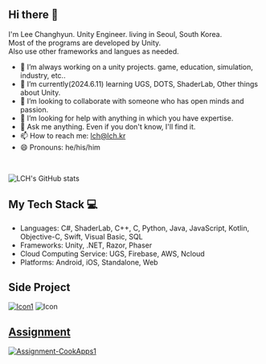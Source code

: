 ## Hi there 👋
I'm Lee Changhyun. Unity Engineer. living in Seoul, South Korea.  
Most of the programs are developed by Unity.  
Also use other frameworks and langues as needed.

- 🔭 I’m always working on a unity projects. game, education, simulation, industry, etc..
- 🌱 I’m currently(2024.6.11) learning UGS, DOTS, ShaderLab, Other things about Unity.
- 👯 I’m looking to collaborate with someone who has open minds and passion.
- 🤔 I’m looking for help with anything in which you have expertise.
- 💬 Ask me anything. Even if you don't know, I'll find it.
- 📫 How to reach me: lch@lch.kr
- 😄 Pronouns: he/his/him

<br>

![LCH's GitHub stats](https://github-readme-stats.vercel.app/api?username=ckdgus4002&show_icons=true&title_color=fff&icon_color=79ff97&text_color=9f9f9f&bg_color=151515)

## My Tech Stack 💻

- Languages: C#, ShaderLab, C++, C, Python, Java, JavaScript, Kotlin, Objective-C, Swift, Visual Basic, SQL
- Frameworks: Unity, .NET, Razor, Phaser
- Cloud Computing Service: UGS, Firebase, AWS, Ncloud
- Platforms: Android, iOS, Standalone, Web

## Side Project
[![Icon1](https://github.com/ckdgus4002/ckdgus4002/assets/36181612/7bba89e6-5cb5-42e7-a38e-28a71817c857)](https://play.google.com/store/apps/details?id=kr.lch.ohulbul1)
![Icon](https://github.com/ckdgus4002/ckdgus4002/assets/36181612/0c4e5801-df48-4c95-8dc1-db11c2726ba6)


## [Assignment](https://github.com/ckdgus4002?tab=repositories&q=Assignment)
[![Assignment-CookApps1](https://img.youtube.com/vi/5QUxdj1Fg7w/0.jpg)](https://www.youtube.com/watch?v=5QUxdj1Fg7w "Assignment-CookApps1")
